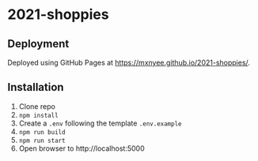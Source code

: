 # 2021-shoppies

## Deployment

Deployed using GitHub Pages at https://mxnyee.github.io/2021-shoppies/.

## Installation

1. Clone repo
2. `npm install`
3. Create a `.env` following the template `.env.example`
4. `npm run build`
5. `npm run start`
6. Open browser to http://localhost:5000
